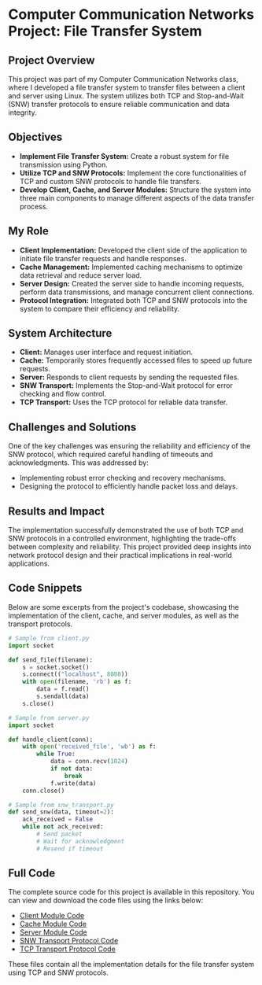 # Computer Communication Networks Project: File Transfer System

## Project Overview

This project was part of my Computer Communication Networks class, where I developed a file transfer system to transfer files between a client and server using Linux. The system utilizes both TCP and Stop-and-Wait (SNW) transfer protocols to ensure reliable communication and data integrity.

## Objectives

- **Implement File Transfer System:** Create a robust system for file transmission using Python.
- **Utilize TCP and SNW Protocols:** Implement the core functionalities of TCP and custom SNW protocols to handle file transfers.
- **Develop Client, Cache, and Server Modules:** Structure the system into three main components to manage different aspects of the data transfer process.

## My Role

- **Client Implementation:** Developed the client side of the application to initiate file transfer requests and handle responses.
- **Cache Management:** Implemented caching mechanisms to optimize data retrieval and reduce server load.
- **Server Design:** Created the server side to handle incoming requests, perform data transmissions, and manage concurrent client connections.
- **Protocol Integration:** Integrated both TCP and SNW protocols into the system to compare their efficiency and reliability.

## System Architecture

- **Client:** Manages user interface and request initiation.
- **Cache:** Temporarily stores frequently accessed files to speed up future requests.
- **Server:** Responds to client requests by sending the requested files.
- **SNW Transport:** Implements the Stop-and-Wait protocol for error checking and flow control.
- **TCP Transport:** Uses the TCP protocol for reliable data transfer.

## Challenges and Solutions

One of the key challenges was ensuring the reliability and efficiency of the SNW protocol, which required careful handling of timeouts and acknowledgments. This was addressed by:
- Implementing robust error checking and recovery mechanisms.
- Designing the protocol to efficiently handle packet loss and delays.

## Results and Impact

The implementation successfully demonstrated the use of both TCP and SNW protocols in a controlled environment, highlighting the trade-offs between complexity and reliability. This project provided deep insights into network protocol design and their practical implications in real-world applications.

## Code Snippets

Below are some excerpts from the project's codebase, showcasing the implementation of the client, cache, and server modules, as well as the transport protocols.

```python
# Sample from client.py
import socket

def send_file(filename):
    s = socket.socket()
    s.connect(("localhost", 8080))
    with open(filename, 'rb') as f:
        data = f.read()
        s.sendall(data)
    s.close()

# Sample from server.py
import socket

def handle_client(conn):
    with open('received_file', 'wb') as f:
        while True:
            data = conn.recv(1024)
            if not data:
                break
            f.write(data)
    conn.close()

# Sample from snw_transport.py
def send_snw(data, timeout=2):
    ack_received = False
    while not ack_received:
        # Send packet
        # Wait for acknowledgment
        # Resend if timeout
```

## Full Code

The complete source code for this project is available in this repository. You can view and download the code files using the links below:

- [Client Module Code](/path/to/client.py)
- [Cache Module Code](/path/to/cache.py)
- [Server Module Code](/path/to/server.py)
- [SNW Transport Protocol Code](/path/to/snw_transport.py)
- [TCP Transport Protocol Code](/path/to/tcp_transport.py)

These files contain all the implementation details for the file transfer system using TCP and SNW protocols.
